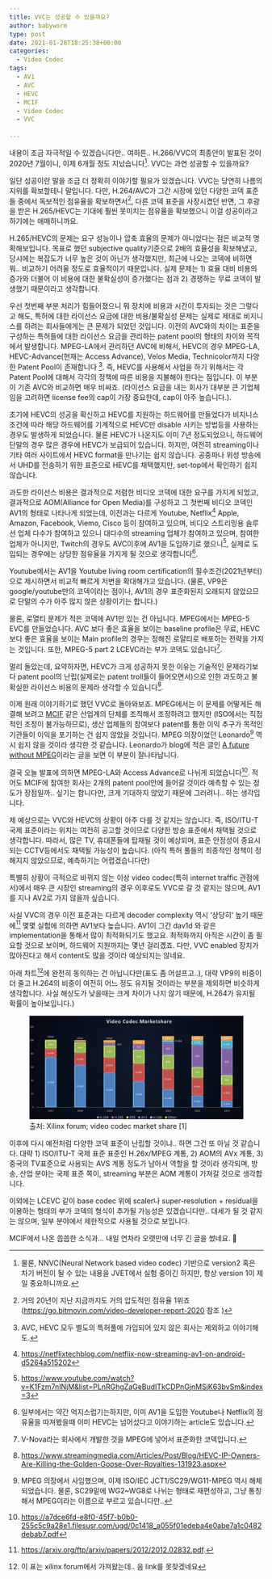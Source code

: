 ```yaml
---
title: VVC는 성공할 수 있을까요?
author: babyworm
type: post
date: 2021-01-28T18:25:38+00:00
categories:
  - Video Codec
tags:
  - AV1
  - AVC
  - HEVC
  - MCIF
  - Video Codec
  - VVC

---
```

내용이 조금 자극적일 수 있겠습니다만.. 여하튼.. H.266/VVC의 최종안이 발표된 것이 2020년 7월이니, 이제 6개월 정도 지났습니다[^footnote1].
VVC는 과연 성공할 수 있을까요?

일단 성공이란 말을 조금 더 정확히 이야기할 필요가 있겠습니다. VVC는 당연히 나름의 지위를 확보할테니 말입니다. 다만, H.264/AVC가 그간 시장에 있던 다양한 코덱 표준들 중에서 독보적인 점유율을 확보하면서[^footnote2],  다른 코덱 표준을 사장시켰던 반면, 그 후광을 받은 H.265/HEVC는 기대에 훨씬 못미치는 점유율을 확보했으니 이걸 성공이라고 하기에는 애매하니까요.

H.265/HEVC의 문제는 요구 성능이나 압축 효율의 문제가 아니었다는 점은 비교적 명확해보입니다. 목표로 했던 subjective quality기준으로 2배의 효율성을 확보해냈고, 당시에는 복잡도가 너무 높은 것이 아닌가 생각했지만, 최근에 나오는 코덱에 비하면 뭐.. 비교하기 어려울 정도로 효율적이기 때문입니다. 실제 문제는 1) 효율 대비 비용의 증가와 더불어 이 비용에 대한 불확실성이 증가했다는 점과 2) 경쟁하는 무료 코덱이 발생했기 때문이라고 생각합니다.

우선 첫번째 부분 처리가 힘들어졌으니 뭐 장치에 비용과 시간이 투자되는 것은 그렇다고 해도, 특허에 대한 라이선스 요금에 대한 비용/불확실성 문제는 실제로 제대로 비지니스를 하려는 회사들에게는 큰 문제가 되었던 것입니다.
이전의 AVC와의 차이는 표준을 구성하는 특허들에 대한 라이선스 요금을 관리하는 patent pool의 형태의 차이와 목적에서 발생합니다. MPEG-LA에서 관리하던 AVC에 비해서, HEVC의 경우 MPEG-LA, HEVC-Advance(현재는 Access Advance), Velos Media, Technicolor까지 다양한 Patent Pool이 존재합니다 [^3].
즉, HEVC를 사용해서 사업을 하기 위해서는 각 Patent Pool에 대해서 각각의 정책에 따른 비용을 지불해야 한다는 점입니다. 이 부분이 기존 AVC와 비교하면 매우 비싸죠. (라이선스 요금을 내는 회사가 대부분 큰 기업체임을 고려하면 license fee의 cap이 가장 중요한데, cap이 아주 높습니다.).

초기에 HEVC의 성공을 확신하고 HEVC를 지원하는 하드웨어를 만들었다가 비지니스 조건에 따라 해당 하드웨어를 기계적으로 HEVC만 disable 시키는 방법등을 사용하는 경우도 발생하게 되었습니다. 물론 HEVC가 나온지도 이미 7년 정도되었으니, 하드웨어 단말의 경우 많은 경우에 HEVC가 보급되어 있습니다. 하지만, 여전히 streaming이나 기타 여러 사이트에서 HEVC format을 만나기는 쉽지 않습니다. 공중파나 위성 방송에서 UHD를 전송하기 위한 표준으로 HEVC를 채택했지만, set-top에서 확인하기 쉽지 않습니다.

과도한 라이선스 비용은 결과적으로 저렴한 비디오 코덱에 대한 요구를 가지게 되었고, 결과적으로 AOM(Alliance for Open Media)를 구성하고 그 첫번째 비디오 코덱인 AV1의 형태로 나타나게 되었는데, 이전과는 다르게 Youtube, Netflix[^4] Apple, Amazon, Facebook, Viemo, Cisco 등이 참여하고 있으며, 비디오 스트리밍용 솔루선 업체 다수가 참여하고 있으니 대다수의 streaming 업체가 참여하고 있으며, 참여한 업체가 아니지만, Twitch의 경우도 AVC이후에 AV1을 도입하기로 했으니[^5], 실제로 도입되는 경우에는 상당한 점유율을 가지게 될 것으로 생각합니다[^6].

Youtube에서는 AV1을 Youtube living room certification의 필수조건(2021년부터)으로 제시하면서 비교적 빠르게 저변을 확대해가고 있습니다. (물론, VP9은 google/youtube만의 코덱이라는 점이나, AV1의 경우 표준화된지 오래되지 않았으므로 단말의 수가 아주 많지 않은 상황이기는 합니다.)

물론, 로열티 문제가 적은 코덱에 AV1만 있는 건 아닙니다. MPEG에서는 MPEG-5 EVC를 만들었습니다. AVC 보다 좋은 효율을 보이는 baseline profile은 무료, HEVC보다 좋은 효율을 보이는 Main profile의 경우는 정해진 로얄티로 배포하는 전략을 가지는 것입니다. 또한, MPEG-5 part 2 LCEVC라는 부가 코덱도 있습니다[^7].

멀리 돌았는데, 요약하자면, HEVC가 크게 성공하지 못한 이유는 기술적인 문제라기보다 patent pool의 난립(실제로는 patent troll들이 들어오면서)으로 인한 과도하고 불확실한 라이선스 비용의 문제라 생각할 수 있습니다[^8].

이제 원래 이야기하기로 했던 VVC로 돌아와보죠. MPEG에서는 이 문제를 어떻게든 해결해 보려고 [MCIF](https://www.mc-if.org/") 같은 산업계의 단체를 조직해서 조정하려고 했지만 (ISO에서는 직접적인 조정이 불가능하므로), 생산 업체들의 참여보다 patent를 통한 이익 추구가 목적인 기관들이 이익을 포기하는 건 쉽지 않았을 것입니다. MPEG 의장이었던 Leonardo[^9] 역시 쉽지 않을 것이라 생각한 것 같습니다. Leonardo가 blog에 적은 글인 [A future without MPEG](https://www.linkedin.com/pulse/future-without-mpeg-leonardo-chiariglione/)이라는 글을 보면 이 부분이 잘나타납니다.

결국 오늘 발표에 의하면 MPEG-LA와 Access Advance로 나뉘게 되었습니다[^10]. 적어도 MCIF에 참여한 회사는 2개의 patent pool안에 들어갈 것이라 예측할 수 있는 정도가 장점일까.. 싶기는 합니다만, 크게 기대하지 않았기 때문에 그러려니.. 하는 생각입니다.

제 예상으로는 VVC와 HEVC의 상황이 아주 다를 것 같지는 않습니다. 즉, ISO/ITU-T 국제 표준이라는 위치는 여전히 공고할 것이므로 다양한 방송 표준에서 채택될 것으로 생각합니다. 따라서, 많은 TV, 휴대폰들에 탑재될 것이 예상되며, 표준 안정성이 중요시되는 CCTV등에서도 채택될 가능성이 높습니다. (아직 특허 풀들의 최종적인 정책이 정해지지 않았으므로, 예측하기는 어렵겠습니다만)

특별히 상황이 극적으로 바뀌지 않는 이상 video codec(특히 internet traffic 관점에서)에서 매우 큰 시장인 streaming의 경우 이후로도 VVC로 갈 것 같지는 않으며, AV1를 지나 AV2로 가지 않을까 싶습니다.

사실 VVC의 경우 이전 표준과는 다르게 decoder complexity 역시 ‘상당히’ 높기 때문에[^11] 몇몇 실험에 의하면 AV1보다 높습니다. AV1이 그간 dav1d 와 같은 implementation을 통해서 많이 최적화되기도 했고요. 최적화까지 아직은 시간이 좀 필요할 것으로 보이며, 하드웨어 지원까지는 몇년 걸리곘죠. 다만, VVC enabled 장치가 많아진다고 해서 content도 많을 것이라 예상되지는 않네요.

아래 차트[^12]에 완전히 동의하는 건 아닙니다만(표도 좀 어설프고..), 대략 VP9의 비중이 더 줄고 H.264의 비중이 여전히 어느 정도 유지될 것이라는 부분을 제외하면 비슷하게 생각합니다. 사실 해상도가 낮을때는 크게 차이가 나지 않기 때문에, H.264가 유지될 확률이 높아보입니다.)

<p style="text-align: center;">
<figure>
  <img src="codec_market_share.png">
  <figcaption>출처: Xilinx forum; video codec market share [1]</figcaption>
</figure>
</p>


이후에 다시 예전처럼 다양한 코덱 표준이 난립할 것이냐.. 하면 그건 또 아닐 것 같습니다. 대략 1) ISO/ITU-T 국제 표준 표준인 H.26x/MPEG 계통, 2) AOM의 AVx 계통, 3) 중국의 TV표준으로 사용되는 AVS 계통 정도가 남아서 역할을 할 것이라 생각되며, 방송, 산업 분야는 국제 표준 쪽이, streaming 부분은 AOM 계통이 가져갈 것으로 생각합니다.

이외에는 LCEVC 같이 base codec 위에 scaler나 super-resolution + residual을 이용하는 형태의 부가 코덱의 형식이 추가될 가능성은 있겠습니다만.. 대세가 될 것 같지는 않으며, 일부 분야에서 제한적으로 사용될 것으로 보입니다.

MCIF에서 나온 씁씁한 소식과… 내일 연차라 오랫만에 너무 긴 글을 썼네요. 🙂

[^footnote1]: 물론, NNVC(Neural Network based video codec) 기반으로 version2 혹은 차기 버전이 될 수 있는 내용을 JVET에서 실험 중이긴 하지만, 항상 version 1이 제일 중요하니까요.
[^footnote2]: 거의 20년이 지난 지금까지도 거의 압도적인 점유율 1위죠 (https://go.bitmovin.com/video-developer-report-2020 참조 )
[^3]: AVC, HEVC 모두 별도의 특허풀에 가입되어 있지 않은 회사는 제외하고 이야기해도.
[^4]: https://netflixtechblog.com/netflix-now-streaming-av1-on-android-d5264a515202
[^5]: https://www.youtube.com/watch?v=K1Fzm7nINjM&list=PLnRGhgZaGeBudITkCDPnGjnMSjK63bvSm&index=3
[^6]: 일부에서는 약간 억지스럽기는하지만, 이미 AV1을 도입한 Youtube나 Netflix의 점유율을 따져봤을때 이미 HEVC는 넘어섰다고 이야기하는 article도 있습니다.
[^7]: V-Nova라는 회사에서 개발한 것을 MPEG에 넣어서 표준화한 코덱입니다.
[^8]: https://www.streamingmedia.com/Articles/Post/Blog/HEVC-IP-Owners-Are-Killing-the-Golden-Goose-Over-Royalties-131923.aspx
[^9]: MPEG 의장에서 사임했으며, 이제 ISO/IEC JCT1/SC29/WG11-MPEG 역시 해체되었습니다. 물론, SC29밑에 WG2~WG8로 나뉘는 형태로 재편성하고, 그냥 통칭해서 MPEG이라는 이름으로 부르고 있습니다만..
[^10]: https://a7dce6fd-e8f0-45f7-b0b0-255c5c9a28e1.filesusr.com/ugd/0c1418_a055f01edeba4e0abe7a1c0482debab7.pdf
[^11]: https://arxiv.org/ftp/arxiv/papers/2012/2012.02832.pdf.
[^12]: 이 표는 xilinx forum에서 가져왔는데.. 음 link를 못찾겠네요


 [1]: https://i0.wp.com/babyworm.net/wordpress/wp-content/uploads/2021/01/image.png